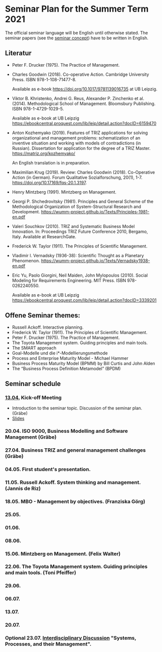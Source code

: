 # Seminar Plan for the Summer Term 2021

The official seminar language will be English until otherwise stated.  The
seminar papers (see the [seminar concept](Seminarconcept.pdf)) have to be
written in English.

## Literatur

* Peter F. Drucker (1975). The Practice of Management.

* Charles Goodwin (2018). Co-operative Action.  Cambridge University Press.
  ISBN 978-1-108-71477-8.
  
  Available as e-book <https://doi.org/10.1017/9781139016735> at UB Leipzig.

* Viktor B. Khristenko, Andrei G. Reus, Alexander P. Zinchenko et al. (2014).
  Methodological School of Management. Bloomsbury Publishing.  ISBN
  978-1-4729-1029-5.

  Available as e-book at UB Leipzig
  <https://ebookcentral.proquest.com/lib/leip/detail.action?docID=6159470>
  
* Anton Kozhemyako (2019). Features of TRIZ applications for solving
  organizational and management problems: schematization of an inventive
  situation and working with models of contradictions (in Russian).
  Dissertation for application for the degree of a TRIZ Master.
  <https://matriz.org/kozhemyako/>

  An English translation is in preparation.

* Maximilian Krug (2019). Review: Charles Goodwin (2018).
  Co-Operative Action (in German). Forum Qualitative Sozialforschung, 20(1),
  1-7.  <https://doi.org/10.17169/fqs-20.1.3197>.

* Henry Mintzberg (1991). Mintzberg on Management.
  
* Georgi P. Shchedrovitsky (1981). Principles and General Scheme of the
  Methodological Organization of System-Structural Research and Development.
  <https://wumm-project.github.io/Texts/Principles-1981-en.pdf>
  
* Valeri Souchkov (2010).  TRIZ and Systematic Business Model Innovation.  In:
  Proceedings TRIZ Future Conference 2010, Bergamo, Italy.  Available at
  ResearchGate.

* Frederick W. Taylor (1911).  The Principles of Scientific Management.

* Vladimir I. Vernadsky (1936-38): Scientific Thought as a Planetary
  Phenomenon.  <https://wumm-project.github.io/Texts/Vernadsky1938-en.pdf>
  
* Eric Yu, Paolo Giorgini, Neil Maiden, John Mylopoulos (2010).  Social
  Modeling for Requirements Engineering. MIT Press.  ISBN 978-0262240550.
  
  Available as e-book at UB Leipzig
  <https://ebookcentral.proquest.com/lib/leip/detail.action?docID=3339201>

## Offene Seminar themes:
* Russell Ackoff. Interactive planning.
* Frederick W. Taylor (1911).  The Principles of Scientific Management.
* Peter F. Drucker (1975). The Practice of Management.
* The Toyota Management system. Guiding principles and main tools.
* The SMART approach
* Goal-Modelle und die i*-Modellierungsmethode
* Process and Enterprise Maturity Model - Michael Hammer
* Business Process Maturity Model (BPMM) by Bill Curtis and John Alden
* The “Business Process Definition Metamodel” (BPDM)

## Seminar schedule

### [13.04.](2021-04-13) Kick-off Meeting
* Introduction to the seminar topic. Discussion of the seminar plan. (Gräbe)
* [Slides](2021-04-13/Slides.pdf)

### 20.04. ISO 9000, Business Modelling and Software Management (Gräbe)

### 27.04. Business TRIZ and general management challenges (Gräbe)

### 04.05. First student's presentation.

### 11.05. Russell Ackoff. System thinking and management. (Jannis de Riz)

### 18.05. MBO - Management by objectives. (Franziska Görg)

### 25.05.

### 01.06.

### 08.06.

### 15.06. Mintzberg on Management. (Felix Walter)

### 22.06.  The Toyota Management system. Guiding principles and main tools. (Toni Pfeiffer)

### 29.06.

### 06.07.

### 13.07.

### 20.07.

### Optional 23.07. [Interdisciplinary Discussion](http://www.dorfwiki.org/wiki.cgi?HansGertGraebe/LeipzigerGespraeche/2021-07-23) "Systems, Processes, and their Management".
